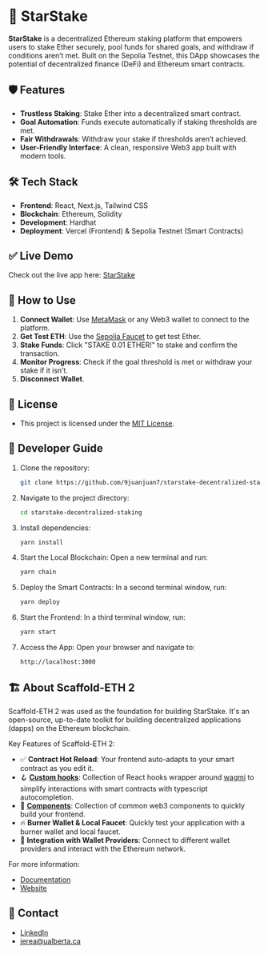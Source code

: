 # 🌟 StarStake
**StarStake** is a decentralized Ethereum staking platform that empowers users to stake Ether securely, pool funds for shared goals, and withdraw if conditions aren’t met. Built on the Sepolia Testnet, this DApp showcases the potential of decentralized finance (DeFi) and Ethereum smart contracts.

## 🛡️ Features
- **Trustless Staking**: Stake Ether into a decentralized smart contract.
- **Goal Automation**: Funds execute automatically if staking thresholds are met.
- **Fair Withdrawals**: Withdraw your stake if thresholds aren’t achieved.
- **User-Friendly Interface**: A clean, responsive Web3 app built with modern tools.

## 🛠️ Tech Stack
- **Frontend**: React, Next.js, Tailwind CSS
- **Blockchain**: Ethereum, Solidity
- **Development**: Hardhat
- **Deployment**: Vercel (Frontend) & Sepolia Testnet (Smart Contracts)

## ✅ Live Demo
Check out the live app here: [StarStake](https://starstake-bay.vercel.app/)

## 🤖 How to Use
1. **Connect Wallet**: Use <a href="https://metamask.io/">MetaMask</a> or any Web3 wallet to connect to the platform.
2. **Get Test ETH**: Use the <a href="https://www.alchemy.com/faucets/ethereum-sepolia">Sepolia Faucet</a> to get test Ether.
3. **Stake Funds**: Click "STAKE 0.01 ETHER!" to stake and confirm the transaction.
4. **Monitor Progress**: Check if the goal threshold is met or withdraw your stake if it isn’t.
5. **Disconnect Wallet**.

## 📜 License
- This project is licensed under the [MIT License](LICENCE).
  
## 🔧 Developer Guide
1. Clone the repository:
   ```bash
   git clone https://github.com/9juanjuan7/starstake-decentralized-staking.git
2. Navigate to the project directory:
   ```bash
   cd starstake-decentralized-staking
3. Install dependencies:
   ```bash
   yarn install
4. Start the Local Blockchain: Open a new terminal and run:
   ```bash
   yarn chain
5. Deploy the Smart Contracts: In a second terminal window, run:
   ```bash
   yarn deploy
6. Start the Frontend: In a third terminal window, run:
   ```bash
   yarn start
7. Access the App: Open your browser and navigate to:
   ```bash
   http://localhost:3000
   
## 🏗 About Scaffold-ETH 2
Scaffold-ETH 2 was used as the foundation for building StarStake. It's an open-source, up-to-date toolkit for building decentralized applications (dapps) on the Ethereum blockchain.

Key Features of Scaffold-ETH 2:
- ✅ **Contract Hot Reload**: Your frontend auto-adapts to your smart contract as you edit it.
- 🪝 **[Custom hooks](https://docs.scaffoldeth.io/hooks/)**: Collection of React hooks wrapper around [wagmi](https://wagmi.sh/) to simplify interactions with smart contracts with typescript autocompletion.
- 🧱 [**Components**](https://docs.scaffoldeth.io/components/): Collection of common web3 components to quickly build your frontend.
- 🔥 **Burner Wallet & Local Faucet**: Quickly test your application with a burner wallet and local faucet.
- 🔐 **Integration with Wallet Providers**: Connect to different wallet providers and interact with the Ethereum network.

For more information: 
- <a href="https://docs.scaffoldeth.io">Documentation</a>
- <a href="https://scaffoldeth.io">Website</a>

## 🔗 Contact
- <a href="https://www.linkedin.com/in/juan-rea7/">LinkedIn</a>
- jerea@ualberta.ca
